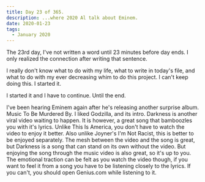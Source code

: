 ```yaml
---
title: Day 23 of 365.
description: ...where 2020 Al talk about Eminem.
date: 2020-01-23
tags:
  - January 2020
---
```

The 23rd day, I've not written a word until 23 minutes before day ends. I only realized the connection after writing that sentence.

I really don't know what to do with my life, what to write in today's file, and what to do with my ever decreasing whim to do this project. I can't keep doing this. I started it.

I started it and I have to continue. Until the end.

I've been hearing Eminem again after he's releasing another surprise album. Music To Be Murdered By. I liked Godzilla, and its intro. Darkness is another viral video waiting to happen. It is however, a great song that bamboozles you with it's lyrics. Unlike This Is America, you don't have to watch the video to enjoy it better. Also unlike Joyner's I'm Not Racist, this is better to be enjoyed separately. The mesh between the video and the song is great, but Darkness is a song that can stand on its own without the video. But enjoying the song through the music video is also great, so it's up to you. The emotional traction can be felt as you watch the video though, if you want to feel it from a song you have to be listening closely to the lyrics. If you can't, you should open Genius.com while listening to it. 
